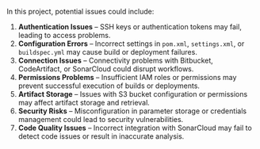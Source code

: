 In this project, potential issues could include:  

1. **Authentication Issues** – SSH keys or authentication tokens may fail, leading to access problems.  
2. **Configuration Errors** – Incorrect settings in `pom.xml`, `settings.xml`, or `buildspec.yml` may cause build or deployment failures.  
3. **Connection Issues** – Connectivity problems with Bitbucket, CodeArtifact, or SonarCloud could disrupt workflows.  
4. **Permissions Problems** – Insufficient IAM roles or permissions may prevent successful execution of builds or deployments.  
5. **Artifact Storage** – Issues with S3 bucket configuration or permissions may affect artifact storage and retrieval.  
6. **Security Risks** – Misconfiguration in parameter storage or credentials management could lead to security vulnerabilities.  
7. **Code Quality Issues** – Incorrect integration with SonarCloud may fail to detect code issues or result in inaccurate analysis.
